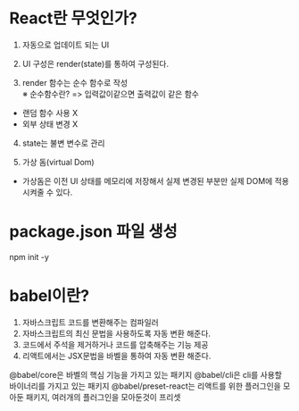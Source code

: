 # React란 무엇인가?

1. 자동으로 업데이트 되는 UI

2. UI 구성은 render(state)를 통하여 구성된다.

3. render 함수는 순수 함수로 작성  
※ 순수함수란? => 입력값이같으면 출력값이 같은 함수
 - 랜덤 함수 사용 X
 - 외부 상태 변경 X

 4. state는 불변 변수로 관리

 5. 가상 돔(virtual Dom)
   - 가상돔은 이전 UI 상태를 메모리에 저장해서 실제 변경된 부분만 실제 DOM에 적용 시켜줄 수 있다.



# package.json 파일 생성
  npm init -y

# babel이란?
 1. 자바스크립트 코드를 변환해주는 컴파일러 
 2. 자바스크립트의 최신 문법을 사용하도록 자동 변환 해준다.
 3. 코드에서 주석을 제거하거나 코드를 압축해주는 기능 제공
 4. 리액트에서는 JSX문법을 바벨을 통하여 자동 변환 해준다.

@babel/core은 바벨의 핵심 기능을 가지고 있는 패키지
@babel/cli은 cli를 사용할 바이너리를 가지고 있는 패키지
@babel/preset-react는 리액트를 위한 플러그인을 모아둔 패키지, 여러개의 플러그인을 모아둔것이 프리셋






 